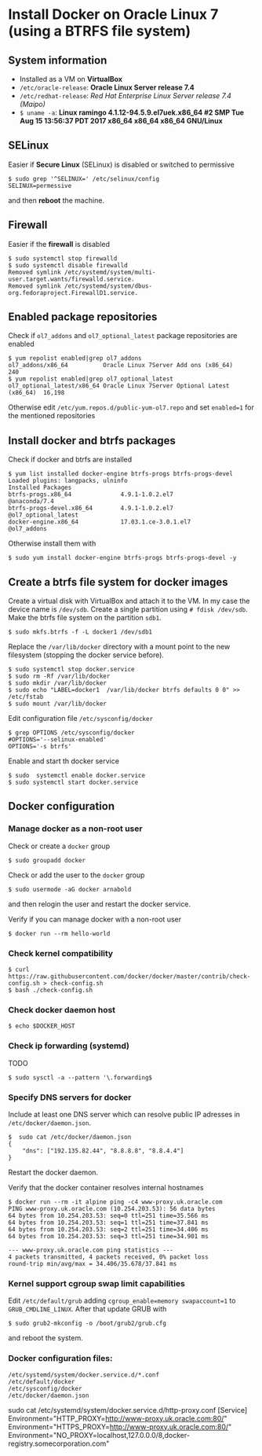 # Install Docker on Oracle Linux 7 (using a BTRFS file system)

## System information
* Installed as a VM on **VirtualBox**
* `/etc/oracle-release`: **Oracle Linux Server release 7.4**  
* `/etc/redhat-release`: *Red Hat Enterprise Linux Server release 7.4 (Maipo)*
* `$ uname -a`: **Linux ramingo 4.1.12-94.5.9.el7uek.x86_64 #2 SMP Tue Aug 15 13:56:37 PDT 2017 x86_64 x86_64 x86_64 GNU/Linux**

## SELinux
Easier if **Secure Linux** (SELinux) is disabled or switched to permissive  

```shell
$ sudo grep '^SELINUX=' /etc/selinux/config
SELINUX=permessive
```
and then **reboot** the machine.

## Firewall  
Easier if the **firewall** is disabled

```shell
$ sudo systemctl stop firewalld
$ sudo systemctl disable firewalld
Removed symlink /etc/systemd/system/multi-user.target.wants/firewalld.service.
Removed symlink /etc/systemd/system/dbus-org.fedoraproject.FirewallD1.service.
```

## Enabled package repositories
Check if `ol7_addons` and `ol7_optional_latest` package repositories are enabled

```shell
$ yum repolist enabled|grep ol7_addons
ol7_addons/x86_64          Oracle Linux 7Server Add ons (x86_64)             240
$ yum repolist enabled|grep ol7_optional_latest
ol7_optional_latest/x86_64 Oracle Linux 7Server Optional Latest (x86_64)  16,198
```

Otherwise edit `/etc/yum.repos.d/public-yum-ol7.repo` and set `enabled=1` for the mentioned repositories

## Install docker and btrfs packages
Check if docker and btrfs are installed

```shell
$ yum list installed docker-engine btrfs-progs btrfs-progs-devel
Loaded plugins: langpacks, ulninfo
Installed Packages
btrfs-progs.x86_64              4.9.1-1.0.2.el7             @anaconda/7.4       
btrfs-progs-devel.x86_64        4.9.1-1.0.2.el7             @ol7_optional_latest
docker-engine.x86_64            17.03.1.ce-3.0.1.el7        @ol7_addons         
```

Otherwise install them with

```shell
$ sudo yum install docker-engine btrfs-progs btrfs-progs-devel -y
```  

## Create a btrfs file system for docker images
Create a virtual disk with VirtualBox and attach it to the VM. In my case the device name is `/dev/sdb`. Create a single partition using `# fdisk /dev/sdb`. Make the btrfs file system on the partition `sdb1`.

```shell
$ sudo mkfs.btrfs -f -L docker1 /dev/sdb1
```

Replace the `/var/lib/docker` directory with a mount point to the new filesystem (stopping the docker service before).

```shell
$ sudo systemctl stop docker.service
$ sudo rm -Rf /var/lib/docker
$ sudo mkdir /var/lib/docker
$ sudo echo "LABEL=docker1  /var/lib/docker btrfs defaults 0 0" >> /etc/fstab
$ sudo mount /var/lib/docker
```
Edit configuration file `/etc/sysconfig/docker`

```shell
$ grep OPTIONS /etc/sysconfig/docker
#OPTIONS='--selinux-enabled'
OPTIONS='-s btrfs'
```

Enable and start th docker service

```shell
$ sudo  systemctl enable docker.service
$ sudo systemctl start docker.service
```

## Docker configuration

### Manage docker as a non-root user

Check or create a `docker` group

```shell
$ sudo groupadd docker
```

Check or add the user to the `docker` group

```shell
$ sudo usermode -aG docker arnabold
```

and then relogin the user and restart the docker service.

Verify if you can manage docker with a non-root user

```shell
$ docker run --rm hello-world
```

### Check kernel compatibility

```shell
$ curl https://raw.githubusercontent.com/docker/docker/master/contrib/check-config.sh > check-config.sh
$ bash ./check-config.sh
```

### Check docker daemon host

```shell
$ echo $DOCKER_HOST
```

### Check ip forwarding (systemd)
TODO

```shell
$ sudo sysctl -a --pattern '\.forwarding$
```

### Specify DNS servers for docker

Include at least one DNS server which can resolve public IP adresses in `/etc/docker/daemon.json`.

```shell
$  sudo cat /etc/docker/daemon.json
{
	"dns": ["192.135.82.44", "8.8.8.8", "8.8.4.4"]
}
```

Restart the docker daemon.

Verify that the docker container resolves internal hostnames

```shell
$ docker run --rm -it alpine ping -c4 www-proxy.uk.oracle.com
PING www-proxy.uk.oracle.com (10.254.203.53): 56 data bytes
64 bytes from 10.254.203.53: seq=0 ttl=251 time=35.566 ms
64 bytes from 10.254.203.53: seq=1 ttl=251 time=37.841 ms
64 bytes from 10.254.203.53: seq=2 ttl=251 time=34.406 ms
64 bytes from 10.254.203.53: seq=3 ttl=251 time=34.901 ms

--- www-proxy.uk.oracle.com ping statistics ---
4 packets transmitted, 4 packets received, 0% packet loss
round-trip min/avg/max = 34.406/35.678/37.841 ms
```

### Kernel support cgroup swap limit capabilities
Edit `/etc/default/grub` adding `cgroup_enable=memory swapaccount=1` to `GRUB_CMDLINE_LINUX`. After that update GRUB with

```shell
$ sudo grub2-mkconfig -o /boot/grub2/grub.cfg
```

and reboot the system.

### Docker configuration files:

```shell
/etc/systemd/system/docker.service.d/*.conf
/etc/default/docker
/etc/sysconfig/docker
/etc/docker/daemon.json
```


 sudo cat /etc/systemd/system/docker.service.d/http-proxy.conf
[Service]
Environment="HTTP_PROXY=http://www-proxy.uk.oracle.com:80/"
Environment="HTTPS_PROXY=http://www-proxy.uk.oracle.com:80/"
Environment="NO_PROXY=localhost,127.0.0.0/8,docker-registry.somecorporation.com"
